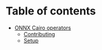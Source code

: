 # Table of contents

* [ONNX Cairo operators](README.md)
  * [Contributing](docs/contributing.md)
  * [Setup](docs/setup.md)
